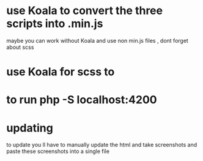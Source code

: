 # use Koala to convert the three scripts into .min.js
maybe you can work without Koala and use non min.js files , dont forget about scss
# use Koala for scss to

# to run php -S localhost:4200

# updating
to update you ll have to manually update the html and take screenshots and paste these screenshots into a single file
